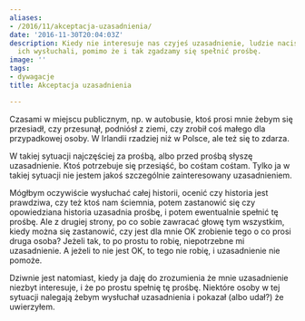 ```yaml
---
aliases:
- /2016/11/akceptacja-uzasadnienia/
date: '2016-11-30T20:04:03Z'
description: Kiedy nie interesuje nas czyjeś uzasadnienie, ludzie naciskają żebyśmy
  ich wysłuchali, pomimo że i tak zgadzamy się spełnić prośbę.
image: ''
tags:
- dywagacje
title: Akceptacja uzasadnienia

---
```


Czasami w miejscu publicznym, np. w autobusie, ktoś prosi mnie żebym się
przesiadł, czy przesunął, podniósł z ziemi, czy zrobił coś małego dla
przypadkowej osoby. W Irlandii rzadziej niż w Polsce, ale też się to zdarza.

<!--more-->

W takiej sytuacji najczęściej za prośbą, albo przed prośbą słyszę uzasadnienie.
Ktoś potrzebuje się przesiąść, bo cośtam cośtam. Tylko ja w takiej sytuacji nie
jestem jakoś szczególnie zainteresowany uzasadnieniem.

Mógłbym oczywiście wysłuchać całej historii, ocenić czy historia jest prawdziwa,
czy też ktoś nam ściemnia, potem zastanowić się czy opowiedziana historia
uzasadnia prośbę, i potem ewentualnie spełnić tę prośbę. Ale z drugiej strony,
po co sobie zawracać głowę tym wszystkim, kiedy można się zastanowić, czy jest
dla mnie OK zrobienie tego o co prosi druga osoba? Jeżeli tak, to po prostu to
robię, niepotrzebne mi uzasadnienie. A jeżeli to nie jest OK, to tego nie robię,
i uzasadnienie nie pomoże.

Dziwnie jest natomiast, kiedy ja daję do zrozumienia że mnie uzasadnienie
niezbyt interesuje, i że po prostu spełnię tę prośbę. Niektóre osoby w tej
sytuacji nalegają żebym wysłuchał uzasadnienia i pokazał (albo udał?) że
uwierzyłem.
